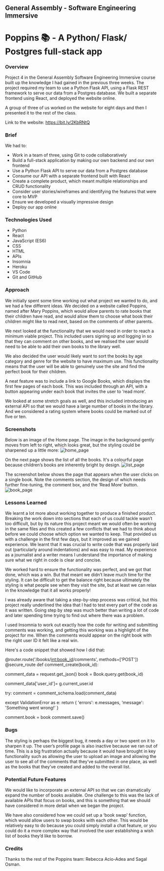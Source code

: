 
<h2>General Assembly - Software Engineering Immersive</h2>

<h1>Poppins 📚 - A Python/ Flask/ Postgres full-stack app</h1>


<h3>Overview</h3>

Project 4 in the General Assembly Software Engineering Immersive course built up the knowledge I had gained in the previous three weeks. The project required my team to use a Python Flask API, using a Flask REST framework to serve our data from a Postgres database. We built a separate frontend using React, and deployed the website online.

A group of three of us worked on the website for eight days and then I presented it to the rest of the class. 

Link to the website: https://bit.ly/2KbRNtQ


<h3>Brief</h3>

We had to:
* Work in a team of three, using Git to code collaboratively
* Build a full-stack application by making our own backend and our own frontend
* Use a Python Flask API to serve our data from a Postgres database
* Consume our API with a separate frontend built with React
* Create a complete product, which meant multiple relationships and CRUD functionality 
* Consider user stories/wireframes and identifying the features that were core to MVP
* Ensure we developed a visually impressive design
* Deploy our app online


<h3>Technologies Used</h3>

* Python
* React
* JavaScript (ES6)
* CSS
* HTML
* APIs
* Insomnia
* Heroku
* VS Code
* Git and GitHub


<h3>Approach</h3>

We initially spent some time working out what project we wanted to do, and we had a few different ideas. We decided on a website called Poppins, named after Mary Poppins, which would allow parents to rate books that their children have read, and would allow them to choose what book their children might like to read next, based on the comments of other parents.

We next looked at the functionality that we would need in order to reach a minimum viable project. This included users signing up and logging in so that they can comment on other books, and we realised the user would need to be able to add their own books to the library well.

We also decided the user would likely want to sort the books by age category and genre for the website to have maximum use. This functionality means that the user will be able to genuinely use the site and find the perfect book for their children.

A neat feature was to include a link to Google Books, which displays the first few pages of each book. This was included through an API, with a button appearing under each book that invites the user to ‘read more’.

We looked at some stretch goals as well, and this included introducing an external API so that we would have a large number of books in the library. And we considered a rating system where books could be marked out of five or ten.


<h3>Screenshots</h3>

Below is an image of the Home page. The image in the background gently moves from left to right, which looks great, but the styling could be sharpened up a little more:
![home_page](https://i.imgur.com/Ji7mJLv.png)

On the next page shows the list of all the books. It's a colourful page because children’s books are inherently bright by design.
![list_page](https://i.imgur.com/pDZuHb3.png)

The screenshot below shows the page that appears when the user clicks on a single book. Note the comments section, the design of which needs further fine-tuning, the comment box, and the ‘Read More’ button.
![book_page](https://i.imgur.com/kckC6Py.png)

<h3>Lessons Learned</h3>

We learnt a lot more about working together to produce a finished product. Breaking the work down into sections that each of us could tackle wasn’t too difficult, but by its nature this project meant we would often be working in the same files and this created a few conflicts that we had to think about before we could choose which option we wanted to keep. That provided us with a challenge in the first few days, but it improved as we gained experience. We learnt that it was crucial to write code that was properly laid out (particularly around indentations) and was easy to read. My experience as a journalist and a writer means I understand the importance of making sure what we right in code is clear and concise.

We worked hard to ensure the functionality was perfect, and we got that done, which was a win. But that meant we didn’t leave much time for the styling. It can be difficult to get the balance right because ultimately the styling is what people see when they visit the site, but at least we can relax in the knowledge that it all works properly!

I was already aware that taking a step-by-step process was critical, but this project really underlined the idea that I had to test every part of the code as it was written. Going step by step was much better than writing a lot of code and later spending time trying to find out where there was a problem.

I used Insomnia to work out exactly how the code for writing and submitting comments was working, and getting this working was a highlight of the project for me. When the comments would appear on the right book with the right user ID it felt like a real win.

Here's a code snippet that showed how I did that:

@router.route('/books/<int:book_id>/comments', methods=['POST'])
@secure_route
def comment_create(book_id):
  
  comment_data = request.get_json()
  book = Book.query.get(book_id)

  comment_data['user_id']= g.current_user.id

  try: 
    comment = comment_schema.load(comment_data)
   
  except ValidationError as e:
    return { 'errors': e.messages, 'message': 'Something went wrong!' }

  comment.book = book
  comment.save()


<h3>Bugs</h3>

The styling is perhaps the biggest bug, it needs a day or two spent on it to sharpen it up. The user’s profile page is also inactive because we ran out of time. This is a big frustration actually because it would have brought in key functionality such as allowing the user to upload an image and allowing the user to see all of the comments that they’ve submitted in one place, as well as the books that they’ve created and added to the overall list.


<h3>Potential Future Features</h3>

We would like to incorporate an external API so that we can dramatically expand the number of books available. One challenge to this was the lack of available APIs that focus on books, and this is something that we should have considered in more detail when we began the project.

We have also considered how we could set up a ‘book swap’ function, which would allow users to swap books with each other. This would be relatively easy to do because you could simply install a chat feature, or you could do it a more complex way that involved the user establishing a wish list of books they’d like to borrow.


<h3>Credits</h3>

Thanks to the rest of the Poppins team: Rebecca Acio-Adea and Sagal Osman.
